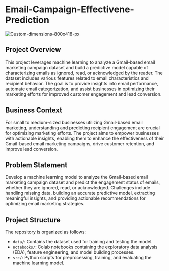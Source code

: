 # Email-Campaign-Effectivene-Prediction
![Custom-dimensions-800x418-px](https://github.com/dipakpatil2001/Email-Campaign-Effectiveness-Prediction-Classification/assets/123900322/551adf8f-f4d7-44d1-a6b5-6ab8ccdd770c)

## Project Overview

This project leverages machine learning to analyze a Gmail-based email marketing campaign dataset and build a predictive model capable of characterizing emails as ignored, read, or acknowledged by the reader. The dataset includes various features related to email characteristics and recipient behavior. The goal is to provide insights into email performance, automate email categorization, and assist businesses in optimizing their marketing efforts for improved customer engagement and lead conversion.

## Business Context

For small to medium-sized businesses utilizing Gmail-based email marketing, understanding and predicting recipient engagement are crucial for optimizing marketing efforts. The project aims to empower businesses with actionable insights, enabling them to enhance the effectiveness of their Gmail-based email marketing campaigns, drive customer retention, and improve lead conversion.


## Problem Statement

Develop a machine learning model to analyze the Gmail-based email marketing campaign dataset and predict the engagement status of emails, whether they are ignored, read, or acknowledged. Challenges include handling missing data, building an accurate predictive model, extracting meaningful insights, and providing actionable recommendations for optimizing email marketing strategies.

## Project Structure

The repository is organized as follows:

- `data/`: Contains the dataset used for training and testing the model.
- `notebooks/`: Colab notebooks containing the exploratory data analysis (EDA), feature engineering, and model building processes.
- `src/`: Python scripts for preprocessing, training, and evaluating the machine learning model.





